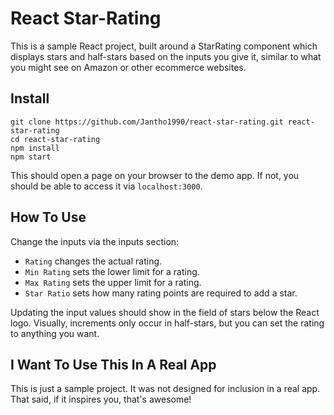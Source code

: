 # React Star-Rating

This is a sample React project, built around a StarRating component which displays stars and half-stars based on the inputs you give it, similar to what you might see on Amazon or other ecommerce websites.

## Install
```
git clone https://github.com/Jantho1990/react-star-rating.git react-star-rating
cd react-star-rating
npm install
npm start
```

This should open a page on your browser to the demo app. If not, you should be able to access it via `localhost:3000`.

## How To Use
Change the inputs via the inputs section:
- `Rating` changes the actual rating.
- `Min Rating` sets the lower limit for a rating.
- `Max Rating` sets the upper limit for a rating.
- `Star Ratio` sets how many rating points are required to add a star.

Updating the input values should show in the field of stars below the React logo. Visually, increments only occur in half-stars, but you can set the rating to anything you want.

## I Want To Use This In A Real App
This is just a sample project. It was not designed for inclusion in a real app. That said, if it inspires you, that's awesome!